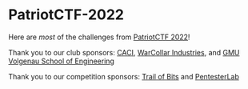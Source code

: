 # PatriotCTF-2022

Here are *most* of the challenges from [PatriotCTF 2022](https://ctftime.org/event/1616)!

Thank you to our club sponsors: [CACI](https://www.caci.com/), [WarCollar Industries](https://warcollar.com/), and [GMU Volgenau School of Engineering](https://volgenau.gmu.edu/)

Thank you to our competition sponsors: [Trail of Bits](https://www.trailofbits.com/) and [PentesterLab](https://pentesterlab.com/)